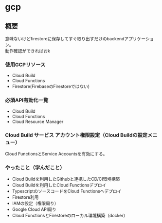 # gcp

## 概要
意味ないけどfirestoreに保存してすぐ取り出すだけのbackendアプリケーション。  
動作確認ができればおk

### 使用GCPリソース
- Cloud Build
- Cloud Functions
- Firestore(FirebaseのFirestoreではない)

### 必須API有効化一覧
- Cloud Build
- Cloud Functions
- Cloud Resource Manager

### Cloud Build サービス アカウント権限設定（Cloud Buildの設定メニュー）
Cloud FunctionsとService Accountsを有効にする。

### やったこと（学んだこと）
- Cloud Buildを利用したGithubと連携したCD/CI環境構築
- Cloud Buildを利用したCloud Functionsデプロイ
- TypescriptのソースコードをCloud Functionsへデプロイ
- Firestore利用
- IAMの設定（権限周り）
- Google Cloud API周り
- Cloud FunctionsとFirestoreのローカル環境構築（docker）
